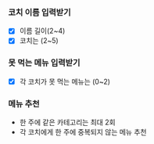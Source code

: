 ### 코치 이름 입력받기
- [x] 이름 길이(2~4)
- [x] 코치는 (2~5)

### 못 먹는 메뉴 입력받기
- [x] 각 코치가 못 먹는 메뉴는 (0~2)

### 메뉴 추천
- 한 주에 같은 카테고리는 최대 2회
- 각 코치에게 한 주에 중복되지 않는 메뉴 추천